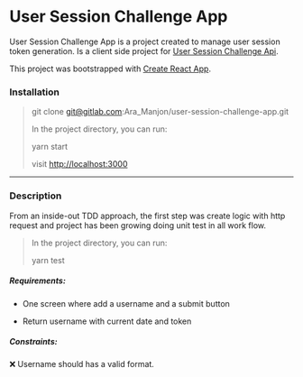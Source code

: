 # User Session Challenge App

User Session Challenge App is a project created to manage user session token generation. Is a client side project for [User Session Challenge Api](https://github.com/AraManjon/user-session-challenge-api).

This project was bootstrapped with [Create React App](https://github.com/facebook/create-react-app).

### Installation

> git clone git@gitlab.com:Ara_Manjon/user-session-challenge-app.git
>
> In the project directory, you can run:
>
> yarn start
>
> visit [http://localhost:3000](http://localhost:3000)
--------------------------

### Description

From an inside-out TDD approach, the first step was create logic with http request and project has been growing doing unit test in all work flow.

> In the project directory, you can run:
>
> yarn test

##### Requirements:

- One screen where add a username and a submit button

- Return username with current date and token


##### Constraints:

:x: Username should has a valid format.
